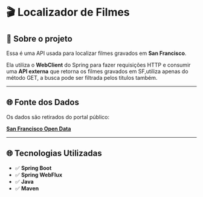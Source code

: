 # 🎬 Localizador de Filmes
## 📌 Sobre o projeto
Essa é uma API usada para localizar filmes gravados em **San Francisco**.

Ela utiliza o **WebClient** do Spring para fazer requisições HTTP e consumir uma **API externa** que retorna os filmes gravados em SF,utiliza apenas do método GET, a busca pode ser filtrada pelos titulos também.

---

## 🌐 Fonte dos Dados

Os dados são retirados do portal público:

**[San Francisco Open Data](https://data.sfgov.org/)**

---

## 🌐 Tecnologias Utilizadas

- ✅ **Spring Boot**
- ✅ **Spring WebFlux**
- ✅ **Java**
- ✅ **Maven**
